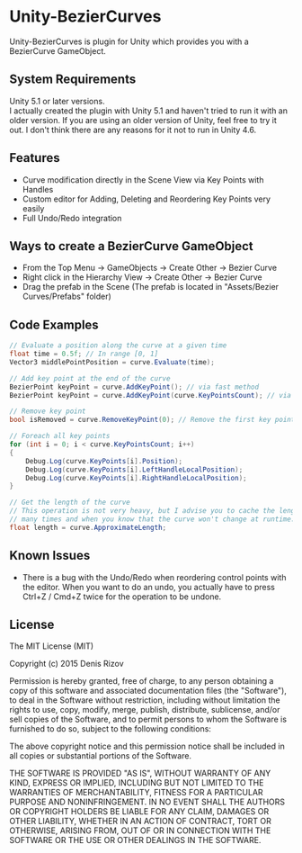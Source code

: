 Unity-BezierCurves
==================

Unity-BezierCurves is plugin for Unity which provides you with a BezierCurve GameObject.

System Requirements
-------------------

Unity 5.1 or later versions.<br />
I actually created the plugin with Unity 5.1 and haven't tried to run it with an older version. If you are using an older version of Unity, feel free to try it out. I don't think there are any reasons for it not to run in Unity 4.6.

Features
--------

- Curve modification directly in the Scene View via Key Points with Handles
- Custom editor for Adding, Deleting and Reordering Key Points very easily
- Full Undo/Redo integration

Ways to create a BezierCurve GameObject
---------------------------------------

- From the Top Menu -> GameObjects -> Create Other -> Bezier Curve
- Right click in the Hierarchy View -> Create Other -> Bezier Curve
- Drag the prefab in the Scene (The prefab is located in "Assets/Bezier Curves/Prefabs" folder)

Code Examples
-------------

```C#
// Evaluate a position along the curve at a given time
float time = 0.5f; // In range [0, 1]
Vector3 middlePointPosition = curve.Evaluate(time);

// Add key point at the end of the curve
BezierPoint keyPoint = curve.AddKeyPoint(); // via fast method
BezierPoint keyPoint = curve.AddKeyPoint(curve.KeyPointsCount); // via specific index

// Remove key point
bool isRemoved = curve.RemoveKeyPoint(0); // Remove the first key point

// Foreach all key points
for (int i = 0; i < curve.KeyPointsCount; i++)
{
    Debug.Log(curve.KeyPoints[i].Position);
    Debug.Log(curve.KeyPoints[i].LeftHandleLocalPosition);
    Debug.Log(curve.KeyPoints[i].RightHandleLocalPosition);
}

// Get the length of the curve
// This operation is not very heavy, but I advise you to cache the length if you are going to use it
// many times and when you know that the curve won't change at runtime.
float length = curve.ApproximateLength; 
```

Known Issues
------------

- There is a bug with the Undo/Redo when reordering control points with the editor. When you want to do an undo, you actually have to press Ctrl+Z / Cmd+Z twice for the operation to be undone.

License
-------

The MIT License (MIT)

Copyright (c) 2015 Denis Rizov

Permission is hereby granted, free of charge, to any person obtaining a copy
of this software and associated documentation files (the "Software"), to deal
in the Software without restriction, including without limitation the rights
to use, copy, modify, merge, publish, distribute, sublicense, and/or sell
copies of the Software, and to permit persons to whom the Software is
furnished to do so, subject to the following conditions:

The above copyright notice and this permission notice shall be included in all
copies or substantial portions of the Software.

THE SOFTWARE IS PROVIDED "AS IS", WITHOUT WARRANTY OF ANY KIND, EXPRESS OR
IMPLIED, INCLUDING BUT NOT LIMITED TO THE WARRANTIES OF MERCHANTABILITY,
FITNESS FOR A PARTICULAR PURPOSE AND NONINFRINGEMENT. IN NO EVENT SHALL THE
AUTHORS OR COPYRIGHT HOLDERS BE LIABLE FOR ANY CLAIM, DAMAGES OR OTHER
LIABILITY, WHETHER IN AN ACTION OF CONTRACT, TORT OR OTHERWISE, ARISING FROM,
OUT OF OR IN CONNECTION WITH THE SOFTWARE OR THE USE OR OTHER DEALINGS IN THE
SOFTWARE.
